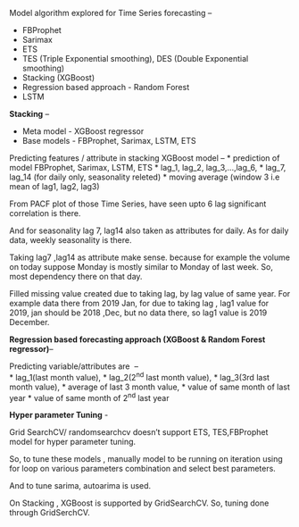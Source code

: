 
 Model algorithm explored for Time Series forecasting – 

   * FBProphet
   * Sarimax  
   * ETS 
   * TES (Triple Exponential smoothing), DES (Double Exponential smoothing)
   * Stacking (XGBoost)
   * Regression based approach - Random Forest
   * LSTM

**Stacking** – 

 * Meta model - XGBoost regressor  
 * Base models - FBProphet, Sarimax, LSTM, ETS

 Predicting features / attribute in stacking XGBoost model – 
     * prediction of model FBProphet, Sarimax, LSTM, ETS
     * lag_1, lag_2, lag_3,...,lag_6,
     * lag_7, lag_14 (for daily only, seasonality releted)
     * moving average (window 3 i.e mean of lag1, lag2, lag3)

From PACF plot of those Time Series, have seen upto 6 lag significant correlation is there. 

And for seasonality lag 7, lag14 also taken as attributes for daily. As for daily data, weekly seasonality is there.

Taking lag7 ,lag14 as attribute make sense. because for example the volume on today suppose Monday is mostly similar to Monday of last week. So, most dependency there on that day. 

Filled missing value created due to taking lag, by lag value of same year. For example data there from 2019 Jan, for due to taking lag , lag1 value for 2019, jan should be 2018 ,Dec, but no data there, so lag1 value is 2019 December. 



**Regression based forecasting approach (XGBoost & Random Forest regressor)**– 

   Predicting variable/attributes are  –   
      * lag_1(last month value), 
      * lag_2(2<sup>nd</sup> last month value),
      * lag_3(3rd last month value),
      * average of last 3 month value,
      * value of same month of last year 
      * value of same month of 2<sup>nd</sup> last year 

**Hyper parameter Tuning** - 

   Grid SearchCV/ randomsearchcv doesn’t support ETS, TES,FBProphet model for hyper parameter tuning. 
   
   So, to tune these models , manually model to be running on iteration using for loop on various parameters combination and 
   select best parameters. 
   
   And to tune sarima, autoarima is used.

   On Stacking , XGBoost is supported by GridSearchCV. So, tuning done through GridSerchCV. 

